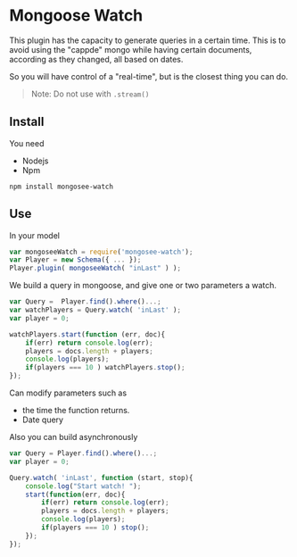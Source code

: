 # Mongoose Watch
This plugin has the capacity to generate queries in a certain time. This is to avoid using the "cappde" mongo while having certain documents, according as they changed, all based on dates.

So you will have control of a "real-time", but is the closest thing you can do.

> Note: Do not use with `.stream()`

## Install
You need

- Nodejs
- Npm

```
npm install mongosee-watch
```
## Use
In your model
```javascript
var mongoseeWatch = require('mongosee-watch');
var Player = new Schema({ ... });
Player.plugin( mongoseeWatch( "inLast" ) );
```
We build a query in mongoose, and give one or two parameters a watch.
```javascript
var Query =  Player.find().where()...;
var watchPlayers = Query.watch( 'inLast' );
var player = 0;

watchPlayers.start(function (err, doc){
	if(err) return console.log(err);
	players = docs.length + players;
	console.log(players);
	if(players === 10 ) watchPlayers.stop();
});
```
Can modify parameters such as

- the time the function returns.
- Date query

Also you can build asynchronously
```javascript
var Query = Player.find().where()...;
var player = 0;

Query.watch( 'inLast', function (start, stop){
	console.log("Start watch! ");
	start(function(err, doc){
		if(err) return console.log(err);
		players = docs.length + players;
		console.log(players);
		if(players === 10 ) stop();
	});
});

```

